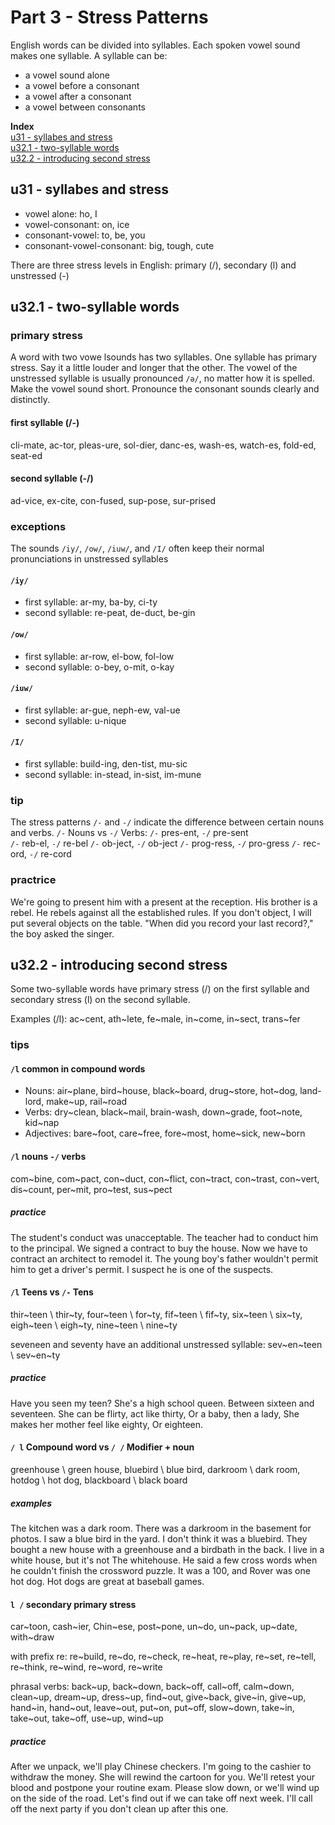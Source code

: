 # Part 3 - Stress Patterns

English words can be divided into syllables. Each spoken vowel sound makes one syllable. A syllable can be:
- a vowel sound alone
- a vowel before a consonant
- a vowel after a consonant
- a vowel between consonants

**Index**  
[u31 - syllabes and stress](#u31---syllabes-and-stress)  
[u32.1 - two-syllable words](#u321---two-syllable-words)  
[u32.2 - introducing second stress](#u322---introducing-second-stress)  

## u31 - syllabes and stress
- vowel alone: ho, I
- vowel-consonant: on, ice
- consonant-vowel: to, be, you
- consonant-vowel-consonant: big, tough, cute

There are three stress levels in English: primary (/), secondary (l) and unstressed (-)

## u32.1 - two-syllable words
### primary stress
A word with two vowe lsounds has two syllables. One syllable has primary stress. Say it a little louder and longer that the other. The vowel of the unstressed syllable is usually pronounced `/ə/`, no matter how it is spelled. Make the vowel sound short. Pronounce the consonant sounds clearly and distinctly.

#### first syllable (/-)
cli-mate, ac-tor, pleas-ure, sol-dier, danc-es, wash-es, watch-es, fold-ed, seat-ed

#### second syllable (-/)
ad-vice, ex-cite, con-fused, sup-pose, sur-prised

### exceptions
The sounds `/iy/`, `/ow/`, `/iuw/`, and `/I/` often keep their normal pronunciations in unstressed syllables

#### `/iy/`
- first syllable: ar-my, ba-by, ci-ty
- second syllable: re-peat, de-duct, be-gin

#### `/ow/`
- first syllable: ar-row, el-bow, fol-low
- second syllable: o-bey, o-mit, o-kay

#### `/iuw/`
- first syllable: ar-gue, neph-ew, val-ue
- second syllable: u-nique

#### `/I/`
- first syllable: build-ing, den-tist, mu-sic
- second syllable: in-stead, in-sist, im-mune

### tip
The stress patterns `/-` and `-/` indicate the difference between certain nouns and verbs.
`/-` Nouns vs `-/` Verbs: 
`/-` pres-ent, `-/` pre-sent  
`/-` reb-el, `-/` re-bel 
`/-` ob-ject, `-/` ob-ject 
`/-` prog-ress, `-/` pro-gress 
`/-` rec-ord, `-/` re-cord

### practrice
We're going to present him with a present at the reception. His brother is a rebel. He rebels against all the established rules. If you don't object, I will put several objects on the table. "When did you record your last record?," the boy asked the singer.

## u32.2 - introducing second stress
Some two-syllable words have primary stress (/) on the first syllable and secondary stress (l) on the second syllable.

Examples (/l): ac~cent, ath~lete, fe~male, in~come, in~sect, trans~fer

### tips
#### `/l` common in compound words
- Nouns: air~plane, bird~house, black~board, drug~store, hot~dog, land-lord, make~up, rail~road
- Verbs: dry~clean, black~mail, brain-wash, down~grade, foot~note, kid~nap
- Adjectives: bare~foot, care~free, fore~most, home~sick, new~born

#### `/l` nouns `-/` verbs
com~bine, com~pact, con~duct, con~flict, con~tract, con~trast, con~vert, dis~count, per~mit, pro~test, sus~pect

##### practice
The student's conduct was unacceptable. The teacher had to conduct him to the principal. We signed a contract to buy the house. Now we have to contract an architect to remodel it. The young boy's father wouldn't permit him to get a driver's permit. I suspect he is one of the suspects.

#### `/l` Teens vs  `/-` Tens
thir~teen \ thir~ty, four~teen \ for~ty, fif~teen \ fif~ty, six~teen \ six~ty, eigh~teen \ eigh~ty, nine~teen \ nine~ty

seveneen and seventy have an additional unstressed syllable: sev~en~teen \ sev~en~ty

##### practice
Have you seen my teen? She's a high school queen. Between sixteen and seventeen. She can be flirty, act like thirty, Or a baby, then a lady, She makes her mother feel like eighty, Or eighteen.

#### `/ l` Compound word vs `/ /` Modifier + noun
greenhouse \ green house, bluebird \ blue bird, darkroom \ dark room, hotdog \ hot dog, blackboard \ black board

##### examples
The kitchen was a dark room. There was a darkroom in the basement for photos. I saw a blue bird in the yard. I don't think it was a bluebird. They bought a new house with a greenhouse and a birdbath in the back. I live in a white house, but it's not The whitehouse. He said a few cross words when he couldn't finish the crossword puzzle. It was a 100, and Rover was one hot dog. Hot dogs are great at baseball games.

#### `l /` secondary primary stress
car~toon, cash~ier, Chin~ese, post~pone, un~do, un~pack, up~date, with~draw

with prefix re: re~build, re~do, re~check, re~heat, re~play, re~set, re~tell, re~think, re~wind, re~word, re~write

phrasal verbs: back~up, back~down, back~off, call~off, calm~down, clean~up, dream~up, dress~up, find~out, give~back, give~in, give~up, hand~in, hand~out, leave~out, put~on, put~off, slow~down, take~in, take~out, take~off, use~up, wind~up

##### practice
After we unpack, we'll play Chinese checkers. I'm going to the cashier to withdraw the money. She will rewind the cartoon for you. We'll retest your blood and postpone your routine exam. Please slow down, or we'll wind up on the side of the road. Let's find out if we can take off next week. I'll call off the next party if you don't clean up after this one.
